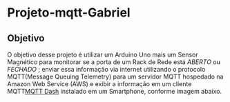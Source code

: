 # Projeto-mqtt-Gabriel
<p>

## Objetivo 
</p>

O objetivo desse projeto é utilizar um Arduino Uno mais um Sensor Magnético para monitorar se a porta de um Rack de Rede está *ABERTO* ou *FECHADO* ; enviar essa informação via internet utilizando o protocolo MQTT(Message Queuing Telemetry) para um servidor MQTT hospedado na Amazon Web Service (AWS) e exibir a informação em um cliente MQTT[MQTT Dash](https://play.google.com/store/apps/details?id=net.routix.mqttdash&hl=pt_BR&gl=US) instalado em um Smartphone, conforme imagem abaixo.
